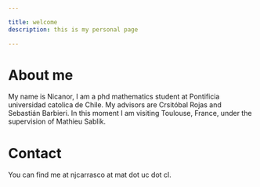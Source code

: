 ```yaml
---

title: welcome
description: this is my personal page

---
```


# About me

My name is Nicanor, I am a phd mathematics student at Pontificia universidad catolica de Chile.  My advisors are Crsitóbal Rojas and Sebastián Barbieri. In this moment I am visiting Toulouse, France, under the supervision of Mathieu Sablik.  
# Contact
You can find me at njcarrasco at mat dot uc dot cl.
